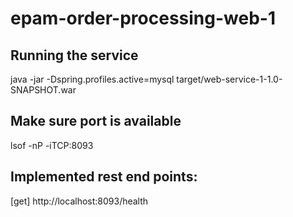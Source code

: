 # epam-order-processing-web-1

## Running the service
java -jar -Dspring.profiles.active=mysql target/web-service-1-1.0-SNAPSHOT.war

## Make sure port is available
lsof -nP -iTCP:8093

## Implemented rest end points:
[get] http://localhost:8093/health
